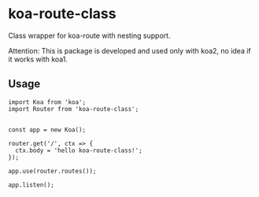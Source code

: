 # koa-route-class

Class wrapper for koa-route with nesting support.

Attention: This is package is developed and used only with koa2, no idea if it works with koa1.

## Usage

```
import Koa from 'koa';
import Router from 'koa-route-class';


const app = new Koa();

router.get('/', ctx => {
  ctx.body = 'hello koa-route-class!';
});

app.use(router.routes());

app.listen();
```
